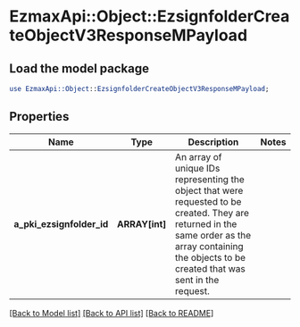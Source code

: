 # EzmaxApi::Object::EzsignfolderCreateObjectV3ResponseMPayload

## Load the model package
```perl
use EzmaxApi::Object::EzsignfolderCreateObjectV3ResponseMPayload;
```

## Properties
Name | Type | Description | Notes
------------ | ------------- | ------------- | -------------
**a_pki_ezsignfolder_id** | **ARRAY[int]** | An array of unique IDs representing the object that were requested to be created.  They are returned in the same order as the array containing the objects to be created that was sent in the request. | 

[[Back to Model list]](../README.md#documentation-for-models) [[Back to API list]](../README.md#documentation-for-api-endpoints) [[Back to README]](../README.md)


